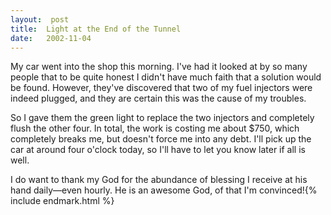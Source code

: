```yaml
---
layout:  post
title:  Light at the End of the Tunnel
date:   2002-11-04
---
```


My car went into the shop this morning. I've had it looked at by so many people that to be quite honest I didn't have much faith that a solution would be found. However, they've discovered that two of my fuel injectors were indeed plugged, and they are certain this was the cause of my troubles.

So I gave them the green light to replace the two injectors and completely flush the other four. In total, the work is costing me about $750, which completely breaks me, but doesn't force me into any debt. I'll pick up the car at around four o'clock today, so I'll have to let you know later if all is well.

I do want to thank my God for the abundance of blessing I receive at his hand daily—even hourly. He is an awesome God, of that I'm convinced!{% include endmark.html %}